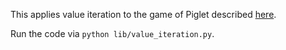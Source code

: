 This applies value iteration to the game of Piglet described [here](http://cs.gettysburg.edu/~tneller/papers/pig.pdf).

Run the code via `python lib/value_iteration.py`.

